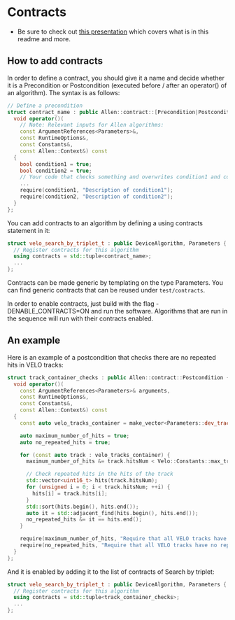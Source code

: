 Contracts
=========

* Be sure to check out [this presentation](https://indico.cern.ch/event/978570/contributions/4136202/attachments/2157046/3638389/main.pdf) which covers what is in this readme and more.

How to add contracts
--------------------

In order to define a contract, you should give it a name and decide whether it is a Precondition or Postcondition (executed before / after an operator() of an algorithm). The syntax is as follows:

```c++
// Define a precondition
struct contract_name : public Allen::contract::[Precondition|Postcondition] {
  void operator()(
    // Note: Relevant inputs for Allen algorithms:
    const ArgumentReferences<Parameters>&,
    const RuntimeOptions&,
    const Constants&,
    const Allen::Context&) const
  {
    bool condition1 = true;
    bool condition2 = true;
    // Your code that checks something and overwrites condition1 and condition2
    ...
    require(condition1, "Description of condition1");
    require(condition2, "Description of condition2");
  }
};
```

You can add contracts to an algorithm by defining a using contracts statement in it:

```c++
struct velo_search_by_triplet_t : public DeviceAlgorithm, Parameters {
  // Register contracts for this algorithm
  using contracts = std::tuple<contract_name>;
  ...
};
```

Contracts can be made generic by templating on the type Parameters. You can find generic contracts that can be reused under `test/contracts`.

In order to enable contracts, just build with the flag -DENABLE_CONTRACTS=ON and run the software. Algorithms that are run in the sequence will run with their contracts enabled.

An example
----------

Here is an example of a postcondition that checks there are no repeated hits in VELO tracks:

```c++
struct track_container_checks : public Allen::contract::Postcondition {
  void operator()(
    const ArgumentReferences<Parameters>& arguments,
    const RuntimeOptions&,
    const Constants&,
    const Allen::Context&) const
  {
    const auto velo_tracks_container = make_vector<Parameters::dev_tracks_t>(arguments);

    auto maximum_number_of_hits = true;
    auto no_repeated_hits = true;

    for (const auto track : velo_tracks_container) {
      maximum_number_of_hits &= track.hitsNum < Velo::Constants::max_track_size;

      // Check repeated hits in the hits of the track
      std::vector<uint16_t> hits(track.hitsNum);
      for (unsigned i = 0; i < track.hitsNum; ++i) {
        hits[i] = track.hits[i];
      }
      std::sort(hits.begin(), hits.end());
      auto it = std::adjacent_find(hits.begin(), hits.end());
      no_repeated_hits &= it == hits.end();
    }

    require(maximum_number_of_hits, "Require that all VELO tracks have a maximum number of hits");
    require(no_repeated_hits, "Require that all VELO tracks have no repeated hits");
  }
};
```

And it is enabled by adding it to the list of contracts of Search by triplet:

```c++
struct velo_search_by_triplet_t : public DeviceAlgorithm, Parameters {
  // Register contracts for this algorithm
  using contracts = std::tuple<track_container_checks>;
  ...
};
```
